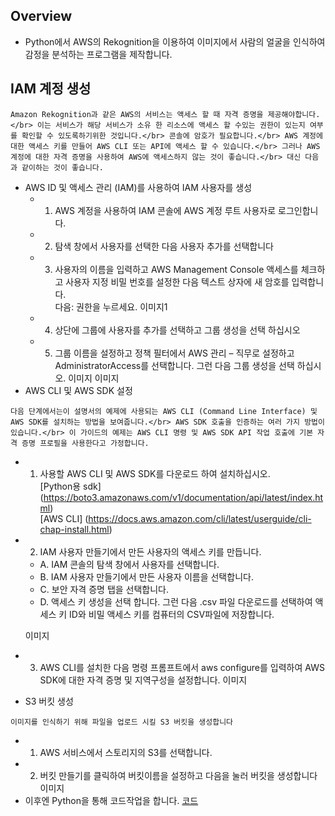 ## Overview
 - Python에서 AWS의 Rekognition을 이용하여 이미지에서 사람의 얼굴을 인식하여 감정을 분석하는 프로그램을 제작합니다.

## IAM 계정 생성
```
Amazon Rekognition과 같은 AWS의 서비스는 액세스 할 때 자격 증명을 제공해야합니다.</br> 이는 서비스가 해당 서비스가 소유 한 리소스에 액세스 할 수있는 권한이 있는지 여부를 확인할 수 있도록하기위한 것입니다.</br> 콘솔에 암호가 필요합니다.</br> AWS 계정에 대한 액세스 키를 만들어 AWS CLI 또는 API에 액세스 할 수 있습니다.</br> 그러나 AWS 계정에 대한 자격 증명을 사용하여 AWS에 액세스하지 않는 것이 좋습니다.</br> 대신 다음과 같이하는 것이 좋습니다.
```
 - AWS ID 및 액세스 관리 (IAM)를 사용하여 IAM 사용자를 생성
   - 1.	AWS 계정을 사용하여 IAM 콘솔에 AWS 계정 루트 사용자로 로그인합니다.
   - 2.	탐색 창에서 사용자를 선택한 다음 사용자 추가를 선택합니다
   - 3.	사용자의 이름을 입력하고 AWS Management Console 액세스를 체크하고 사용자 지정 비밀 번호를 설정한 다음 텍스트 상자에 새 암호를 입력합니다.</br> 다음: 권한을 누르세요.
  이미지1
   - 4.	상단에 그룹에 사용자를 추가를 선택하고 그룹 생성을 선택 하십시오
   - 5.	그룹 이름을 설정하고 정책 필터에서 AWS 관리 – 직무로 설정하고 AdministratorAccess를 선택합니다. 그런 다음 그룹 생성을 선택 하십시오.
   이미지
   이미지
 - AWS CLI 및 AWS SDK 설정
```
다음 단계에서는이 설명서의 예제에 사용되는 AWS CLI (Command Line Interface) 및 AWS SDK를 설치하는 방법을 보여줍니다.</br> AWS SDK 호출을 인증하는 여러 가지 방법이 있습니다.</br> 이 가이드의 예제는 AWS CLI 명령 및 AWS SDK API 작업 호출에 기본 자격 증명 프로필을 사용한다고 가정합니다.
``` 
   - 1.	사용할 AWS CLI 및 AWS SDK를 다운로드 하여 설치하십시오.</br>
   [Python용 sdk] (https://boto3.amazonaws.com/v1/documentation/api/latest/index.html)</br>
   [AWS CLI] (https://docs.aws.amazon.com/cli/latest/userguide/cli-chap-install.html)
   - 2.	IAM 사용자 만들기에서 만든 사용자의 액세스 키를 만듭니다.
     - A.	IAM 콘솔의 탐색 창에서 사용자를 선택합니다.
     - B.	IAM 사용자 만들기에서 만든 사용자 이름을 선택합니다. 
     - C.	보안 자격 증명 탭을 선택합니다.
     - D.	액세스 키 생성을 선택 합니다. 그런 다음 .csv 파일 다운로드를 선택하여 액세스 키 ID와 비밀 액세스 키를 컴퓨터의 CSV파일에 저장합니다.
     
     이미지
   - 3.	AWS CLI를 설치한 다음 명령 프롬프트에서 aws configure를 입력하여 AWS SDK에 대한 자격 증명 및 지역구성을 설정합니다.
   이미지
   
 - S3 버킷 생성
```
이미지를 인식하기 위해 파일을 업로드 시킬 S3 버킷을 생성합니다
```
  - 1.	AWS 서비스에서 스토리지의 S3를 선택합니다.
  - 2.	버킷 만들기를 클릭하여 버킷이름을 설정하고 다음을 눌러 버킷을 생성합니다
  이미지
- 이후엔 Python을 통해 코드작업을 합니다.
[코드]()


